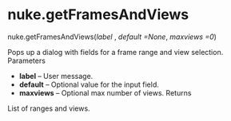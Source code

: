 # nuke.getFramesAndViews
nuke.getFramesAndViews(_label_ , _default =None_, _maxviews =0_)

Pops up a dialog with fields for a frame range and view selection.
Parameters

  * **label** – User message.
  * **default** – Optional value for the input field.
  * **maxviews** – Optional max number of views.
Returns

List of ranges and views.